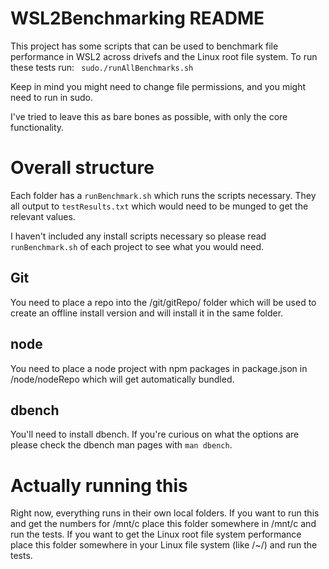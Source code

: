 # WSL2Benchmarking README

This project has some scripts that can be used to benchmark file performance in WSL2 across drivefs and the Linux root file system. To run these tests run: ` sudo./runAllBenchmarks.sh`

Keep in mind you might need to change file permissions, and you might need to run in sudo.

I've tried to leave this as bare bones as possible, with only the core functionality.

# Overall structure

Each folder has a `runBenchmark.sh` which runs the scripts necessary. They all output to `testResults.txt` which would need to be munged to get the relevant values.

I haven't included any install scripts necessary so please read `runBenchmark.sh` of each project to see what you would need. 

## Git

You need to place a repo into the /git/gitRepo/ folder which will be used to create an offline install version and will install it in the same folder.

## node

You need to place a node project with npm packages in package.json in /node/nodeRepo which will get automatically bundled.

## dbench

You'll need to install dbench. If you're curious on what the options are please check the dbench man pages with `man dbench`.

# Actually running this

Right now, everything runs in their own local folders. If you want to run this and get the numbers for /mnt/c place this folder somewhere in /mnt/c and run the tests. If you want to get the Linux root file system performance place this folder somewhere in your Linux file system (like /~/) and run the tests.
